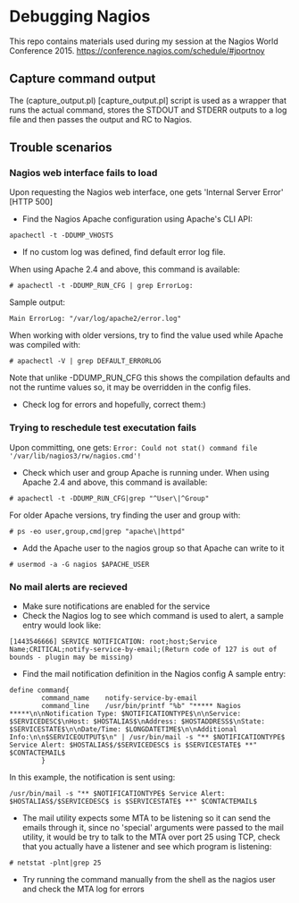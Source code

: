 # Debugging Nagios
This repo contains materials used during my session at the Nagios World Conference 2015.
https://conference.nagios.com/schedule/#jportnoy

## Capture command output
The (capture_output.pl) [capture_output.pl] script is used as a wrapper that runs the actual command, stores the STDOUT and STDERR outputs to a log file and then passes the output and RC to Nagios.

## Trouble scenarios

### Nagios web interface fails to load
Upon requesting the Nagios web interface, one gets 'Internal Server Error' [HTTP 500]
- Find the Nagios Apache configuration using Apache's CLI API:
```
apachectl -t -DDUMP_VHOSTS
```
- If no custom log was defined, find default error log file.

When using Apache 2.4 and above, this command is available:
```
# apachectl -t -DDUMP_RUN_CFG | grep ErrorLog:
```
Sample output:
```
Main ErrorLog: "/var/log/apache2/error.log"
```
When working with older versions, try to find the value used while Apache was compiled with:
```
# apachectl -V | grep DEFAULT_ERRORLOG
```
Note that unlike -DDUMP_RUN_CFG this shows the compilation defaults and not the runtime values so, it may be overridden in the config files.

- Check log for errors and hopefully, correct them:)

### Trying to reschedule test executation fails
Upon committing, one gets:
```Error: Could not stat() command file '/var/lib/nagios3/rw/nagios.cmd'!```
- Check which user and group Apache is running under.
When using Apache 2.4 and above, this command is available:
```
# apachectl -t -DDUMP_RUN_CFG|grep "^User\|^Group"
```
For older Apache versions, try finding the user and group with:
```
# ps -eo user,group,cmd|grep "apache\|httpd"
```
- Add the Apache user to the nagios group so that Apache can write to it
```
# usermod -a -G nagios $APACHE_USER
```

### No mail alerts are recieved
- Make sure notifications are enabled for the service
- Check the Nagios log to see which command is used to alert, a sample entry would look like:
```
[1443546666] SERVICE NOTIFICATION: root;host;Service Name;CRITICAL;notify-service-by-email;(Return code of 127 is out of bounds - plugin may be missing)
```
- Find the mail notification definition in the Nagios config
A sample entry:
```
define command{
        command_name    notify-service-by-email
        command_line    /usr/bin/printf "%b" "***** Nagios *****\n\nNotification Type: $NOTIFICATIONTYPE$\n\nService: $SERVICEDESC$\nHost: $HOSTALIAS$\nAddress: $HOSTADDRESS$\nState: $SERVICESTATE$\n\nDate/Time: $LONGDATETIME$\n\nAdditional Info:\n\n$SERVICEOUTPUT$\n" | /usr/bin/mail -s "** $NOTIFICATIONTYPE$ Service Alert: $HOSTALIAS$/$SERVICEDESC$ is $SERVICESTATE$ **" $CONTACTEMAIL$
        }
```
In this example, the notification is sent using:
```
/usr/bin/mail -s "** $NOTIFICATIONTYPE$ Service Alert: $HOSTALIAS$/$SERVICEDESC$ is $SERVICESTATE$ **" $CONTACTEMAIL$
```
- The mail utility expects some MTA to be listening so it can send the emails through it, since no 'special' arguments were passed to the mail utility, it would be try to talk to the MTA over port 25 using TCP, check that you actually have a listener and see which program is listening:
```
# netstat -plnt|grep 25
```
- Try running the command manually from the shell as the nagios user and check the MTA log for errors
